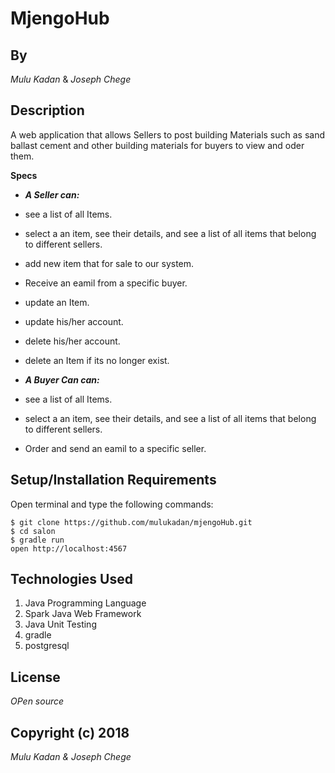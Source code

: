 # MjengoHub

## By 
_Mulu Kadan_ & _Joseph Chege_

## Description
A web application that allows Sellers to post building Materials such as sand ballast cement and other building materials for buyers to view and oder them.

 **Specs**
- **_A Seller can:_**
- see a list of all Items.
- select a an item, see their details, and see a list of all       items that belong to different sellers.
- add new item that for sale to our system.
- Receive an eamil from a specific buyer.
- update an Item.
- update his/her account.
- delete his/her account.
- delete an Item if its no longer exist.

- **_A Buyer Can can:_**
- see a list of all Items.
- select a an item, see their details, and see a list of all       items that belong to different sellers.
- Order and send an eamil to a specific seller.


## Setup/Installation Requirements

Open terminal and type the following commands:
```
$ git clone https://github.com/mulukadan/mjengoHub.git
$ cd salon
$ gradle run
open http://localhost:4567
```
## Technologies Used

1. Java Programming Language
2. Spark Java Web Framework
3. Java Unit Testing
4. gradle
5. postgresql

## License
*OPen source*

## Copyright  (c) 2018
        
_Mulu Kadan & Joseph Chege_
        